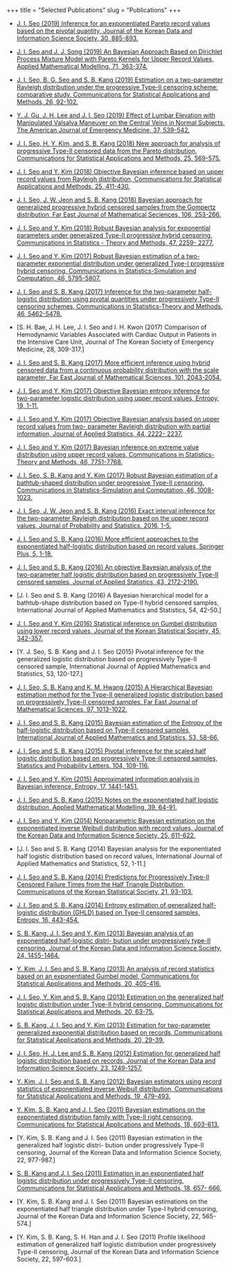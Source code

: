 +++
title = "Selected Publications"
slug = "Publications"
+++

* [J. I. Seo (2019) Inference for an exponentiated Pareto record values based on the pivotal quantity, Journal of the Korean Data and Information Science Society, 30, 885-893.](http://dx.doi.org/10.7465/jkdi.2019.30.4.885)

* [J. I. Seo and J. J. Song (2019) An Bayesian Approach Based on Dirichlet Process Mixture Model with Pareto Kernels for Upper Record Values, Applied Mathematical Modelling, 71, 363-374.](https://doi.org/10.1016/j.apm.2019.02.018)

* [J. I. Seo, B. G. Seo and S. B. Kang (2019) Estimation on a two-parameter Rayleigh distribution under the progressive Type-II censoring scheme: comparative study, Communications for Statistical Applications and Methods, 26, 92-102.
](https://doi.org/10.29220/CSAM.2019.26.2.091)

* [Y. J. Gu, J. H. Lee and J. I. Seo (2019) Effect of Lumbar Elevation with Manipulated Valsalva Maneuver on the Central Veins in Normal Subjects, The American Journal of Emergency Medicine, 37, 539-542.](https://doi.org/10.1016/j.ajem.2018.07.032)

* [J. I. Seo, H. Y. Kim, and S. B. Kang (2018) New approach for analysis of progressive Type-II censored data from the Pareto distribution, Communications for Statistical Applications and Methods, 25, 569-575.](https://doi.org/10.29220/CSAM.2018.25.5.569)

* [J. I. Seo and Y. Kim (2018) Objective Bayesian inference based on upper record values from Rayleigh distribution, Communications for Statistical Applications and Methods, 25, 411-430.](https://doi.org/10.29220/CSAM.2018.25.4.411)

* [J. I. Seo, J. W. Jeon and S. B. Kang (2018) Bayesian approach for generalized progressive hybrid censored samples from the Gompertz distribution, Far East Journal of Mathematical Seciences, 106, 253-266.](http://dx.doi.org/10.17654/MS106010253)

* [J. I. Seo and Y. Kim (2018) Robust Bayesian analysis for exponential parameters under generalized Type-II progressive hybrid censoring, Communications in Statistics - Theory and Methods, 47, 2259- 2277.](http://dx.doi.org/10.1080/03610918.2016.1183779)

* [J. I. Seo and Y. Kim (2017) Robust Bayesian estimation of a two-parameter exponential distribution under generalized Type-I progressive hybrid censoring, Communications in Statistics-Simulation and Computation, 46, 5795-5807.](https://doi.org/10.1080/03610918.2016.1183779)

* [J. I. Seo and S. B. Kang (2017) Inference for the two-parameter half-logistic distribution using pivotal quantities under progressively Type-II censoring schemes, Communications in Statistics-Theory and Methods, 46, 5462-5478.](https://doi.org/10.1080/03610918.2016.1161795)

* [S. H. Bae, J. H. Lee, J. I. Seo and I. H. Kwon (2017) Comparison of Hemodynamic Variables Associated with Cardiac Output in Patients in the Intensive Care Unit, Journal of The Korean Society of Emergency Medicine, 28, 309-317.]

* [J. I. Seo and S. B. Kang (2017) More efficient inference using hybrid censored data from a continuous probability distribution with the scale parameter, Far East Journal of Mathematical Sciences, 101, 2043-2054.](https://doi.org/10.17654/MS101092043)

* [J. I. Seo and Y. Kim (2017) Objective Bayesian entropy inference for two-parameter logistic distribution using upper record values, Entropy, 19, 1-11.](https://doi.org/10.3390/e19050208)

* [J. I. Seo and Y. Kim (2017) Objective Bayesian analysis based on upper record values from two- parameter Rayleigh distribution with partial information, Journal of Applied Statistics, 44, 2222- 2237.](https://doi.org/10.1080/02664763.2016.1251886)

* [J. I. Seo and Y. Kim (2017) Bayesian inference on extreme value distribution using upper record values, Communications in Statistics-Theory and Methods, 46, 7751-7768.](https://doi.org/10.1080/03610926.2016.1165848)

* [J. I. Seo, S. B. Kang and Y. Kim (2017) Robust Bayesian estimation of a bathtub-shaped distribution under progressive Type-II censoring, Communications in Statistics-Simulation and Computation, 46, 1008-1023.](https://doi.org/10.1080/03610918.2014.988256)

* [J. I. Seo, J. W. Jeon and S. B. Kang (2016) Exact interval inference for the two-parameter Rayleigh distribution based on the upper record values, Journal of Probability and Statistics, 2016, 1-5.](http://dx.doi.org/10.1155/2016/8246390)

* [J. I. Seo and S. B. Kang (2016) More efficient approaches to the exponentiated half-logistic distribution based on record values, Springer Plus, 5, 1-18.](http://dx.doi.org/10.1186/s40064-016-3047-y)

* [J. I. Seo and S. B. Kang (2016) An objective Bayesian analysis of the two-parameter half logistic distribution based on progressively Type-II censored samples, Journal of Applied Statistics, 43, 2172-2190.](https://doi.org/10.1080/02664763.2015.1134446)

* [J. I. Seo and S. B. Kang (2016) A Bayesian hierarchical model for a bathtub-shape distribution based on Type-II hybrid censored samples, International Journal of Applied Mathematics and Statistics, 54, 42-50.]

* [J. I. Seo and Y. Kim (2016) Statistical inference on Gumbel distribution using lower record values, Journal of the Korean Statistical Society, 45, 342-357.](http://dx.doi.org/10.1016/j.jkss.2015.12.002)

* [Y. J. Seo, S. B. Kang and J. I. Seo (2015) Pivotal inference for the generalized logistic distribution based on progressively Type-II censored sample, International Journal of Applied Mathematics and Statistics, 53, 120-127.]

* [J. I. Seo, S. B. Kang and K. M. Hwang (2015) A Hierarchical Bayesian estimation method for the Type-II generalized logistic distribution based on progressively Type-II censored samples, Far East Journal of Mathematical Sciences, 97, 1013-1022.](http://dx.doi.org/10.17654/FJMSAug2015_1013_1022)

* [J. I. Seo and S. B. Kang (2015) Bayesian estimation of the Entropy of the half-logistic distribution based on Type-II censored samples, International Journal of Applied Mathematics and Statistics, 53, 58-66.](http://dx.doi.org/10.3390/ecea-1-b003)

* [J. I. Seo and S. B. Kang (2015) Pivotal inference for the scaled half logistic distribution based on progressively Type-II censored samples, Statistics and Probability Letters, 104, 109-116.](https://doi.org/10.1016/j.spl.2015.05.011)

* [J. I. Seo and Y. Kim (2015) Approximated information analysis in Bayesian inference, Entropy, 17, 1441-1451.](https://doi.org/10.3390/e17031441)

* [J. I. Seo and S. B. Kang (2015) Notes on the exponentiated half logistic distribution, Applied Mathematical Modelling, 39, 64-91.](https://doi.org/10.1016/j.apm.2015.01.039)

* [J. I. Seo and Y. Kim (2014) Nonparametric Bayesian estimation on the exponentiated inverse Weibull distribution with record values, Journal of the Korean Data and Information Science Society, 25, 611-622.](https://doi.org/10.7465/jkdi.2014.25.3.611)

* [J. I. Seo and S. B. Kang (2014) Bayesian analysis for the exponentiated half logistic distribution based on record values, International Journal of Applied Mathematics and Statistics, 52, 1-11.]

* [J. I. Seo and S. B. Kang (2014) Predictions for Progressively Type-II Censored Failure Times from the Half Triangle Distribution, Communications of the Korean Statistical Society, 21, 93-103.](https://doi.org/10.5351/CSAM.2014.21.1.093)

* [J. I. Seo and S. B. Kang (2014) Entropy estimation of generalized half-logistic distribution (GHLD) based on Type-II censored samples, Entropy, 16, 443-454.](https://doi.org/10.3390/e16010443)

* [S. B. Kang, J. I. Seo and Y. Kim (2013) Bayesian analysis of an exponentiated half-logistic distri- bution under progressively type-II censoring, Journal of the Korean Data and Information Science Society, 24, 1455-1464.](https://doi.org/10.7465/jkdi.2013.24.6.1455)

* [Y. Kim, J. I. Seo and S. B. Kang (2013) An analysis of record statistics based on an exponentiated Gumbel model, Communications for Statistical Applications and Methods, 20, 405-416.](https://doi.org/10.5351/CSAM.2013.20.5.405)

* [J. I. Seo, Y. Kim and S. B. Kang (2013) Estimation on the generalized half logistic distribution under Type-II hybrid censoring, Communications for Statistical Applications and Methods, 20, 63-75.](https://doi.org/10.5351/CSAM.2013.20.1.063)

* [S. B. Kang, J. I. Seo and Y. Kim (2013) Estimation for two-parameter generalized exponential distribution based on records, Communications for Statistical Applications and Methods, 20, 29-39.](https://doi.org/10.5351/CSAM.2013.20.1.029)

* [J. I. Seo, H. J. Lee and S. B. Kang (2012) Estimation for generalized half logistic distribution based on records, Journal of the Korean Data and Information Science Society, 23, 1249-1257.](https://doi.org/10.7465/jkdi.2012.23.6.1249)

* [Y. Kim, J. I. Seo and S. B. Kang (2012) Bayesian estimators using record statistics of exponentiated inverse Weibull distribution, Communications for Statistical Applications and Methods, 19, 479-493.](http://dx.doi.org/10.5351/CKSS.2012.19.3.479)

* [Y. Kim, S. B. Kang and J. I. Seo (2011) Bayesian estimations on the exponentiated distribution family with Type-II right censoring, Communications for Statistical Applications and Methods, 18, 603-613.](http://dx.doi.org/10.5351/CKSS.2011.18.5.603)

* [Y. Kim, S. B. Kang and J. I. Seo (2011) Bayesian estimation in the generalized half logistic distri- bution under progressively Type-II censoring, Journal of the Korean Data and Information Science Society, 22, 977-987.]

* [S. B. Kang and J. I. Seo (2011) Estimation in an exponentiated half logistic distribution under
progressively Type-II censoring, Communications for Statistical Applications and Methods, 18, 657- 666.](https://doi.org/10.5351/CKSS.2011.18.5.657)

* [Y. Kim, S. B. Kang and J. I. Seo (2011) Bayesian estimations on the exponentiated half triangle distribution under Type-I hybrid censoring, Journal of the Korean Data and Information Science Society, 22, 565-574.]

* [Y. Kim, S. B. Kang, S. H. Han and J. I. Seo (2011) Profile likelihood estimation of generalized half logistic distribution under progressively Type-II censoring, Journal of the Korean Data and Information Science Society, 22, 597-603.]

